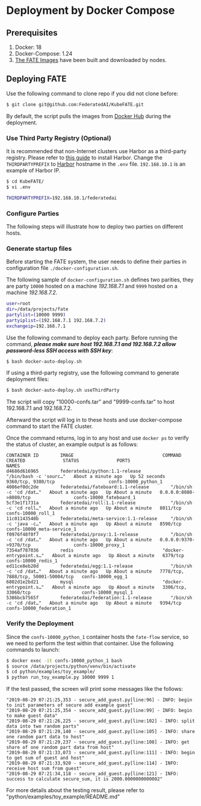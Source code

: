 # Deployment by Docker Compose

## Prerequisites
1. Docker: 18
2. Docker-Compose: 1.24
3. [The FATE Images](https://github.com/FederatedAI/FATE/tree/docker_1.1_contribution/docker-build) have been built and downloaded by nodes.

## Deploying FATE
Use the following command to clone repo if you did not clone before:
```bash
$ git clone git@github.com:FederatedAI/KubeFATE.git
```
By default, the script pulls the images from [Docker Hub](https://hub.docker.com/search?q=federatedai&type=image) during the deployment.

### Use Third Party Registry (Optional)
It is recommended that non-Internet clusters use Harbor as a third-party registry. Please refer to [this guide](https://github.com/FederatedAI/KubeFATE/blob/master/registry/install_harbor.md) to install Harbor. Change the `THIRDPARTYPREFIX` to [Harbor](https://goharbor.io/) hostname in the `.env` file. `192.168.10.1` is an example of Harbor IP.
```bash
$ cd KubeFATE/
$ vi .env

THIRDPARTYPREFIX=192.168.10.1/federatedai
```

### Configure Parties
The following steps will illustrate how to deploy two parties on different hosts.

### Generate startup files
Before starting the FATE system, the user needs to define their parties in configuration file `./docker-configuration.sh`. 

The following sample of `docker-configuration.sh` defines two parities, they are party `10000` hosted on a machine *192.168.7.1* and `9999` hosted on a machine *192.168.7.2*.

```bash
user=root
dir=/data/projects/fate
partylist=(10000 9999)
partyiplist=(192.168.7.1 192.168.7.2)
exchangeip=192.168.7.1
```

Use the following command to deploy each party. Before running the command, ***please make sure host 192.168.7.1 and 192.168.7.2 allow password-less SSH access with SSH key***:
```bash
$ bash docker-auto-deploy.sh
```
If using a third-party registry, use the following command to generate deployment files:
```bash
$ bash docker-auto-deploy.sh useThirdParty
```

The script will copy "10000-confs.tar" and "9999-confs.tar" to host 192.168.7.1 and 192.168.7.2.

Afterward the script will log in to these hosts and use docker-compose command to start the FATE cluster.

Once the command returns, log in to any host and use `docker ps` to verify the status of cluster, an example output is as follows:

```
CONTAINER ID        IMAGE                                 COMMAND                  CREATED              STATUS              PORTS                                 NAMES
d4686d616965        federatedai/python:1.1-release           "/bin/bash -c 'sourc…"   About a minute ago   Up 52 seconds       9360/tcp, 9380/tcp                    confs-10000_python_1
4086ef0dc2de        federatedai/fateboard:1.1-release        "/bin/sh -c 'cd /dat…"   About a minute ago   Up About a minute   0.0.0.0:8080->8080/tcp                confs-10000_fateboard_1
5cf3e1f1731a        federatedai/roll:1.1-release             "/bin/sh -c 'cd roll…"   About a minute ago   Up About a minute   8011/tcp                              confs-10000_roll_1
11c01143540b        federatedai/meta-service:1.1-release     "/bin/sh -c 'java -c…"   About a minute ago   Up About a minute   8590/tcp                              confs-10000_meta-service_1
f0976f48f0f7        federatedai/proxy:1.1-release            "/bin/sh -c 'cd /dat…"   About a minute ago   Up About a minute   0.0.0.0:9370->9370/tcp                confs-10000_proxy_1
7354af787036        redis                                 "docker-entrypoint.s…"   About a minute ago   Up About a minute   6379/tcp                              confs-10000_redis_1
ed11ce8eb20d        federatedai/egg:1.1-release              "/bin/sh -c 'cd /dat…"   About a minute ago   Up About a minute   7778/tcp, 7888/tcp, 50001-50004/tcp   confs-10000_egg_1
6802d1e2bd21        mysql                                 "docker-entrypoint.s…"   About a minute ago   Up About a minute   3306/tcp, 33060/tcp                   confs-10000_mysql_1
5386bcb7565f        federatedai/federation:1.1-release       "/bin/sh -c 'cd /dat…"   About a minute ago   Up About a minute   9394/tcp                              confs-10000_federation_1
```

### Verify the Deployment
Since the `confs-10000_python_1` container hosts the `fate-flow` service, so we need to perform the test within that container. Use the following commands to launch:
```bash
$ docker exec -it confs-10000_python_1 bash
$ source /data/projects/python/venv/bin/activate
$ cd python/examples/toy_example/
$ python run_toy_example.py 10000 9999 1
```
If the test passed, the screen will print some messages like the follows:
```
"2019-08-29 07:21:25,353 - secure_add_guest.py[line:96] - INFO: begin to init parameters of secure add example guest"
"2019-08-29 07:21:25,354 - secure_add_guest.py[line:99] - INFO: begin to make guest data"
"2019-08-29 07:21:26,225 - secure_add_guest.py[line:102] - INFO: split data into two random parts"
"2019-08-29 07:21:29,140 - secure_add_guest.py[line:105] - INFO: share one random part data to host"
"2019-08-29 07:21:29,237 - secure_add_guest.py[line:108] - INFO: get share of one random part data from host"
"2019-08-29 07:21:33,073 - secure_add_guest.py[line:111] - INFO: begin to get sum of guest and host"
"2019-08-29 07:21:33,920 - secure_add_guest.py[line:114] - INFO: receive host sum from guest"
"2019-08-29 07:21:34,118 - secure_add_guest.py[line:121] - INFO: success to calculate secure_sum, it is 2000.0000000000002"
```
For more details about the testing result, please refer to "python/examples/toy_example/README.md" 
